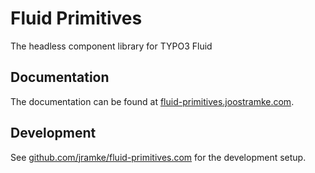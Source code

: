 # Fluid Primitives

The headless component library for TYPO3 Fluid

## Documentation

The documentation can be found at [fluid-primitives.joostramke.com](https://fluid-primitives.joostramke.com).

## Development

See [github.com/jramke/fluid-primitives.com](https://github.com/jramke/fluid-primitives.com) for the development setup.
